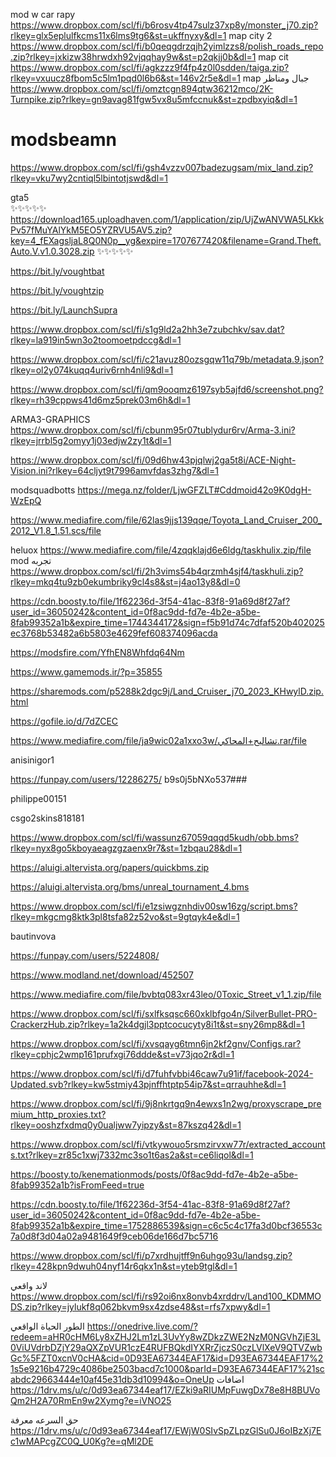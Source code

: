 mod w car rapy
https://www.dropbox.com/scl/fi/b6rosv4tp47sulz37xp8y/monster_j70.zip?rlkey=glx5eplulfkcms11x6lms9tg6&st=ukffnyxy&dl=1
map city 2
https://www.dropbox.com/scl/fi/b0qeqgdrzqjh2yimlzzs8/polish_roads_repo.zip?rlkey=jxkizw38hrwdxh92vjqqhay9w&st=p2qkjj0b&dl=1
map cit
https://www.dropbox.com/scl/fi/agkzzz9f4fp4z0l0sdden/taiga.zip?rlkey=vxuucz8fbom5c5lm1pqd0l6b6&st=146v2r5e&dl=1
map جبال ومناظر
https://www.dropbox.com/scl/fi/omztcgn894qtw36212mco/2K-Turnpike.zip?rlkey=gn9avag81fgw5vx8u5mfccnuk&st=zpdbxyiq&dl=1
# modsbeamn


https://www.dropbox.com/scl/fi/gsh4vzzv007badezugsam/mix_land.zip?rlkey=vku7wy2cntiql5lbintotjswd&dl=1

gta5          
✨✨✨✨✨
https://download165.uploadhaven.com/1/application/zip/UjZwANVWA5LKkkPv57fMuYAlYkM5EO5YZRVU5AV5.zip?key=4_fEXagsljaL8Q0N0p__yg&expire=1707677420&filename=Grand.Theft.Auto.V.v1.0.3028.zip
✨✨✨✨✨

https://bit.ly/voughtbat

https://bit.ly/voughtzip

https://bit.ly/LaunchSupra

https://www.dropbox.com/scl/fi/s1g9ld2a2hh3e7zubchkv/sav.dat?rlkey=la919in5wn3o2toomoetpdccg&dl=1


https://www.dropbox.com/scl/fi/c21avuz80ozsgqw11q79b/metadata.9.json?rlkey=ol2y074kuqq4uriv6rnh4nli9&dl=1

https://www.dropbox.com/scl/fi/qm9ooqmz6197syb5ajfd6/screenshot.png?rlkey=rh39cppws41d6mz5prek03m6h&dl=1



ARMA3-GRAPHICS
https://www.dropbox.com/scl/fi/cbunm95r07tublydur6rv/Arma-3.ini?rlkey=jrrbl5g2omyy1j03edjw2zy1t&dl=1


https://www.dropbox.com/scl/fi/09d6hw43pjqlwj2ga5t8i/ACE-Night-Vision.ini?rlkey=64cljyt9t7996amvfdas3zhg7&dl=1


modsquadbotts
https://mega.nz/folder/LjwGFZLT#Cddmoid42o9K0dgH-WzEpQ



https://www.mediafire.com/file/62las9jjs139qqe/Toyota_Land_Cruiser_200_2012_V1.8_1.51.scs/file

heluox 
https://www.mediafire.com/file/4zqqklajd6e6ldg/taskhulix.zip/file
mod تجربه 
https://www.dropbox.com/scl/fi/2h3vims54b4qrzmh4sjf4/taskhuli.zip?rlkey=mkq4tu9zb0ekumbriky9cl4s8&st=j4ao13y8&dl=0

https://cdn.boosty.to/file/1f62236d-3f54-41ac-83f8-91a69d8f27af?user_id=36050242&content_id=0f8ac9dd-fd7e-4b2e-a5be-8fab99352a1b&expire_time=1744344172&sign=f5b91d74c7dfaf520b402025ec3768b53482a6b5803e4629fef608374096acda

https://modsfire.com/YfhEN8Whfdq64Nm

https://www.gamemods.ir/?p=35855

https://sharemods.com/p5288k2dgc9j/Land_Cruiser_j70_2023_KHwylD.zip.html

https://gofile.io/d/7dZCEC


https://www.mediafire.com/file/ja9wic02a1xxo3w/تشاليح+المحاكي.rar/file



anisinigor1

https://funpay.com/users/12286275/
b9s0j5bNXo537###


philippe00151


csgo2skins818181


https://www.dropbox.com/scl/fi/wassunz67059qqqd5kudh/obb.bms?rlkey=nyx8go5kboyaeagzgzaenx9r7&st=1zbqau28&dl=1


https://aluigi.altervista.org/papers/quickbms.zip

https://aluigi.altervista.org/bms/unreal_tournament_4.bms

https://www.dropbox.com/scl/fi/e1zsiwgznhdiv00sw16zg/script.bms?rlkey=mkgcmg8ktk3pl8tsfa82z52vo&st=9gtqyk4e&dl=1


bautinvova


https://funpay.com/users/5224808/


https://www.modland.net/download/452507


https://www.mediafire.com/file/bvbtq083xr43leo/0Toxic_Street_v1_1.zip/file


https://www.dropbox.com/scl/fi/sxlfksqsc660xklbfgo4n/SilverBullet-PRO-CrackerzHub.zip?rlkey=1a2k4dgjl3pptcocucyty8i1t&st=sny26mp8&dl=1

https://www.dropbox.com/scl/fi/xvsqayg6tmn6jn2kf2gnv/Configs.rar?rlkey=cphjc2wmp161prufxgi76ddde&st=v73jqo2r&dl=1

https://www.dropbox.com/scl/fi/d7fuhfvbbi46caw7u91if/facebook-2024-Updated.svb?rlkey=kw5stmiy43pjnffhtptp54ip7&st=qrrauhhe&dl=1

https://www.dropbox.com/scl/fi/9j8nkrtgq9n4ewxs1n2wg/proxyscrape_premium_http_proxies.txt?rlkey=ooshzfxdmq0y0ualjww7yipzy&st=87kszq42&dl=1


https://www.dropbox.com/scl/fi/vtkywouo5rsmzirvxw77r/extracted_accounts.txt?rlkey=zr85c1xwj7332mc3so1t6as2a&st=ce6liqol&dl=1

https://boosty.to/kenemationmods/posts/0f8ac9dd-fd7e-4b2e-a5be-8fab99352a1b?isFromFeed=true

https://cdn.boosty.to/file/1f62236d-3f54-41ac-83f8-91a69d8f27af?user_id=36050242&content_id=0f8ac9dd-fd7e-4b2e-a5be-8fab99352a1b&expire_time=1752886539&sign=c6c5c4c17fa3d0bcf36553c7a0d8f3d04a02a9481649f9ceb06de166d7bc5716


https://www.dropbox.com/scl/fi/p7xrdhujtff9n6uhgo93u/landsg.zip?rlkey=428kpn9dwuh04nyf14r6qkx1n&st=yteb9tgl&dl=1


لاند واقعي
https://www.dropbox.com/scl/fi/rs92oi6nx8onvb4xrddrv/Land100_KDMMODS.zip?rlkey=jylukf8q062bkvm9sx4zdse48&st=rfs7xpwy&dl=1


الطور الحياة الواقعي
https://onedrive.live.com/?redeem=aHR0cHM6Ly8xZHJ2Lm1zL3UvYy8wZDkzZWE2NzM0NGVhZjE3L0ViUVdrbDZjY29aQXZpVUR1czE4RUFBQkdIYXRrZjczS0czLVlXeV9QTVZwbGc%5FZT0xcnV0cHA&cid=0D93EA67344EAF17&id=D93EA67344EAF17%21s5e9216b4729c4086be2503bacd7c1000&parId=D93EA67344EAF17%21scabdc29663444e10af45e31db3d10994&o=OneUp
اضافات
https://1drv.ms/u/c/0d93ea67344eaf17/EZki9aRIUMpFuwgDx78e8H8BUVoQm2H2A70RmEn9w2Xymg?e=iVNO25


حق السرعه معرفة
https://1drv.ms/u/c/0d93ea67344eaf17/EWjW0SIvSpZLpzGlSu0J6oIBzXj7Ec1wMAPcgZC0Q_U0Kg?e=qMl2DE
